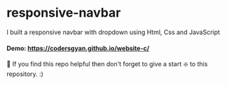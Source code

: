 # responsive-navbar
I built a responsive navbar with dropdown using Html, Css and JavaScript

#### Demo: https://codersgyan.github.io/website-c/

🙏 If you find this repo helpful then don't forget to give a start ❇️ to this repository. :)
